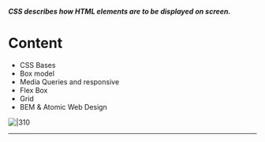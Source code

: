 ***CSS describes how HTML elements are to be displayed on screen.***

# Content

-	CSS Bases
-	Box model
-	Media Queries and responsive
-	Flex Box
-	Grid
-	BEM & Atomic Web Design

![|310](https://cdn-icons-png.flaticon.com/512/732/732190.png)

--- 